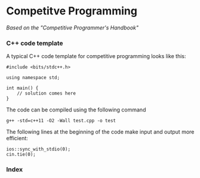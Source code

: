 # **Competitve Programming**
_Based on the "Competitive Programmer's Handbook"_

### **C++ code template**
A typical C++ code template for competitive programming looks like this:
```
#include <bits/stdc++.h>

using namespace std;

int main() {
    // solution comes here
}
```
The code can be compiled using the following command
```
g++ -std=c++11 -O2 -Wall test.cpp -o test
```

The following
lines at the beginning of the code make input and output more efficient:
```
ios::sync_with_stdio(0);
cin.tie(0);
```

### **Index**